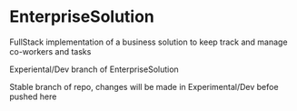 # EnterpriseSolution
 FullStack implementation of a business solution to keep track and manage co-workers and tasks

Experiental/Dev branch of EnterpriseSolution

Stable branch of repo, changes will be made in Experimental/Dev befoe pushed here
